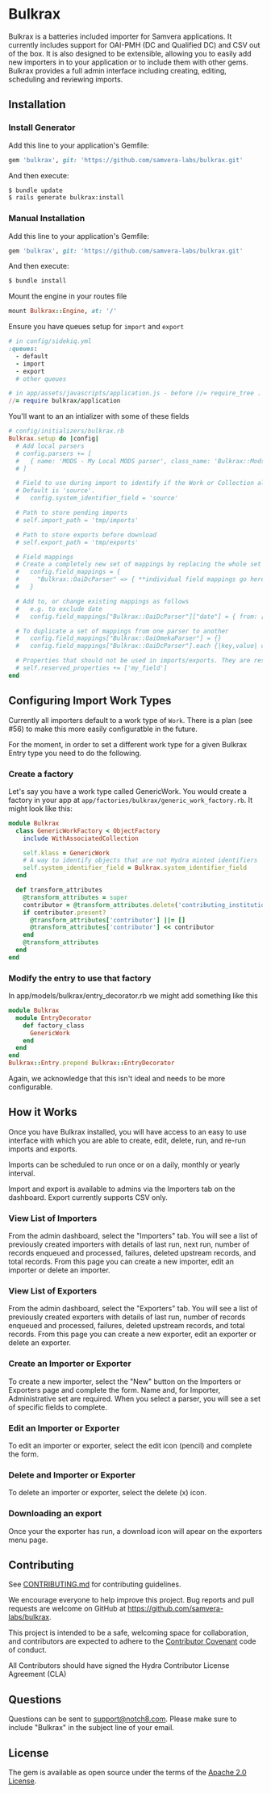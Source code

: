# Bulkrax
Bulkrax is a batteries included importer for Samvera applications. It currently includes support for OAI-PMH (DC and Qualified DC) and CSV out of the box. It is also designed to be extensible, allowing you to easily add new importers in to your application or to include them with other gems. Bulkrax provides a full admin interface including creating, editing, scheduling and reviewing imports.


## Installation

### Install Generator

Add this line to your application's Gemfile:

```ruby
gem 'bulkrax', git: 'https://github.com/samvera-labs/bulkrax.git'
```

And then execute:
```bash
$ bundle update
$ rails generate bulkrax:install
```

### Manual Installation

Add this line to your application's Gemfile:

```ruby
gem 'bulkrax', git: 'https://github.com/samvera-labs/bulkrax.git'
```

And then execute:
```bash
$ bundle install
```

Mount the engine in your routes file

```ruby 
mount Bulkrax::Engine, at: '/'
```

Ensure you have queues setup for `import` and `export`

```ruby 
# in config/sidekiq.yml
:queues:
  - default
  - import
  - export
  # other queues
```

```ruby 
# in app/assets/javascripts/application.js - before //= require_tree .
//= require bulkrax/application
```

You'll want to an an intializer with some of these fields

```ruby
# config/initializers/bulkrax.rb
Bulkrax.setup do |config|
  # Add local parsers
  # config.parsers += [
  #   { name: 'MODS - My Local MODS parser', class_name: 'Bulkrax::ModsXmlParser', partial: 'mods_fields' },
  # ]

  # Field to use during import to identify if the Work or Collection already exists.
  # Default is 'source'.
  #   config.system_identifier_field = 'source'

  # Path to store pending imports
  # self.import_path = 'tmp/imports'

  # Path to store exports before download
  # self.export_path = 'tmp/exports'

  # Field mappings
  # Create a completely new set of mappings by replacing the whole set as follows
  #   config.field_mappings = {
  #     "Bulkrax::OaiDcParser" => { **individual field mappings go here*** }
  #   }

  # Add to, or change existing mappings as follows
  #   e.g. to exclude date
  #   config.field_mappings["Bulkrax::OaiDcParser"]["date"] = { from: ["date"], excluded: true  }

  # To duplicate a set of mappings from one parser to another
  #   config.field_mappings["Bulkrax::OaiOmekaParser"] = {}
  #   config.field_mappings["Bulkrax::OaiDcParser"].each {|key,value| config.field_mappings["Bulkrax::OaiOmekaParser"][key] = value }

  # Properties that should not be used in imports/exports. They are reserved for use by Hyrax.
  # self.reserved_properties += ['my_field']
end
```

## Configuring Import Work Types
Currently all importers default to a work type of `Work`. There is a plan (see #56) to make this more easily configuratble in the future.

For the moment, in order to set a different work type for a given Bulkrax Entry type you need to do the following.

### Create a factory

Let's say you have a work type called GenericWork. You would create a factory in your app at `app/factories/bulkrax/generic_work_factory.rb`. It might look like this:

```ruby
module Bulkrax
  class GenericWorkFactory < ObjectFactory
    include WithAssociatedCollection

    self.klass = GenericWork
    # A way to identify objects that are not Hydra minted identifiers
    self.system_identifier_field = Bulkrax.system_identifier_field
  end

  def transform_attributes
    @transform_attributes = super
    contributor = @transform_attributes.delete('contributing_institution')
    if contributor.present?
      @transform_attributes['contributor'] ||= []
      @transform_attributes['contributor'] << contributor
    end
    @transform_attributes
  end
end
```

### Modify the entry to use that factory

In app/models/bulkrax/entry_decorator.rb we might add something like this

```ruby
module Bulkrax
  module EntryDecorator
    def factory_class
      GenericWork
    end
  end
end
Bulkrax::Entry.prepend Bulkrax::EntryDecorator
```

Again, we acknowledge that this isn't ideal and needs to be more configurable.

## How it Works
Once you have Bulkrax installed, you will have access to an easy to use interface with which you are able to create, edit, delete, run, and re-run imports and exports. 

Imports can be scheduled to run once or on a daily, monthly or yearly interval. 

Import and export is available to admins via the Importers tab on the dashboard. Export currently supports CSV only.

### View List of Importers
From the admin dashboard, select the "Importers" tab. You will see a list of previously created importers with details of last run, next run, number of records enqueued and processed, failures, deleted upstream records, and total records. From this page you can create a new importer, edit an importer or delete an importer.

### View List of Exporters
From the admin dashboard, select the "Exporters" tab. You will see a list of previously created exporters with details of last run, number of records enqueued and processed, failures, deleted upstream records, and total records. From this page you can create a new exporter, edit an exporter or delete an exporter.

### Create an Importer or Exporter
To create a new importer, select the "New" button on the Importers or Exporters page and complete the form. Name and, for Importer, Administrative set are required. When you select a parser, you will see a set of specific fields to complete.

### Edit an Importer or Exporter
To edit an importer or exporter, select the edit icon (pencil) and complete the form.

### Delete and Importer or Exporter
To delete an importer or exporter, select the delete (x) icon.

### Downloading an export
Once your the exporter has run, a download icon will apear on the exporters menu page.

## Contributing
See
[CONTRIBUTING.md](https://github.com/samvera-labs/bulkrax/blob/master/CONTRIBUTING.md)
for contributing guidelines.

We encourage everyone to help improve this project.  Bug reports and pull requests are welcome on GitHub at https://github.com/samvera-labs/bulkrax.

This project is intended to be a safe, welcoming space for collaboration, and contributors are expected to adhere to the [Contributor Covenant](http://contributor-covenant.org) code of conduct.

All Contributors should have signed the Hydra Contributor License Agreement (CLA)

## Questions
Questions can be sent to support@notch8.com. Please make sure to include "Bulkrax" in the subject line of your email.


## License
The gem is available as open source under the terms of the [Apache 2.0 License](https://opensource.org/licenses/Apache-2.0).

